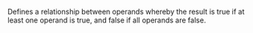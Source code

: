 Defines a relationship between operands whereby the result is true if at least one operand is true, and false if all operands are false.